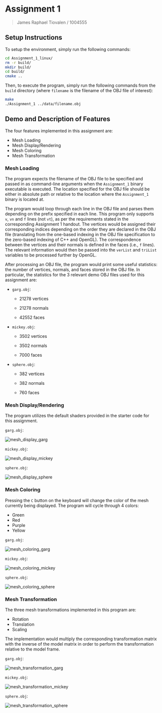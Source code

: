 # Assignment 1

> James Raphael Tiovalen / 1004555



## Setup Instructions

To setup the environment, simply run the following commands:

```bash
cd Assignment_1_linux/
rm -r build/
mkdir build/
cd build/
cmake ..
```

Then, to execute the program, simply run the following commands from the `build` directory (where `filename` is the filename of the OBJ file of interest):

```bash
make
./Assignment_1 ../data/filename.obj
```



## Demo and Description of Features

The four features implemented in this assignment are:

- Mesh Loading
- Mesh Display/Rendering
- Mesh Coloring
- Mesh Transformation



### Mesh Loading

The program expects the filename of the OBJ file to be specified and passed in as command-line arguments when the `Assignment_1` binary executable is executed. The location specified for the OBJ file should be either in absolute path or relative to the location where the `Assignment_1` binary is located at.

The program would loop through each line in the OBJ file and parses them depending on the prefix specified in each line. This program only supports `v`, `vn` and `f` lines (not `vt`), as per the requirements stated in the corresponding Assignment 1 handout. The vertices would be assigned their corresponding indices depending on the order they are declared in the OBJ file (translating from the one-based indexing in the OBJ file specification to the zero-based indexing of C++ and OpenGL). The correspondence between the vertices and their normals is defined in the faces (i.e., `f` lines). The relevant information would then be passed into the `verList` and `triList` variables to be processed further by OpenGL.

After processing an OBJ file, the program would print some useful statistics: the number of vertices, normals, and faces stored in the OBJ file. In particular, the statistics for the 3 relevant demo OBJ files used for this assignment are:

- `garg.obj`:

  - 21278 vertices

  - 21278 normals

  - 42552 faces


- `mickey.obj`:

  - 3502 vertices

  - 3502 normals

  - 7000 faces


- `sphere.obj`:

  - 382 vertices

  - 382 normals

  - 760 faces




### Mesh Display/Rendering

The program utilizes the default shaders provided in the starter code for this assignment.



`garg.obj`:

![mesh_display_garg](./assets/mesh_display/mesh_display_garg.png)

`mickey.obj`:

![mesh_display_mickey](./assets/mesh_display/mesh_display_mickey.png)

`sphere.obj`:

![mesh_display_sphere](./assets/mesh_display/mesh_display_sphere.png)



### Mesh Coloring

Pressing the `C` button on the keyboard will change the color of the mesh currently being displayed. The program will cycle through 4 colors:

- Green
- Red
- Purple
- Yellow



`garg.obj`:

![mesh_coloring_garg](./assets/mesh_coloring/mesh_coloring_garg.gif)

`mickey.obj`:

![mesh_coloring_mickey](./assets/mesh_coloring/mesh_coloring_mickey.gif)

`sphere.obj`:

![mesh_coloring_sphere](./assets/mesh_coloring/mesh_coloring_sphere.gif)



### Mesh Transformation

The three mesh transformations implemented in this program are:

- Rotation
- Translation
- Scaling

The implementation would multiply the corresponding transformation matrix with the inverse of the model matrix in order to perform the transformation relative to the model frame.



`garg.obj`:

![mesh_transformation_garg](./assets/mesh_transformation/mesh_transformation_garg.gif)

`mickey.obj`:

![mesh_transformation_mickey](./assets/mesh_transformation/mesh_transformation_mickey.gif)

`sphere.obj`:

![mesh_transformation_sphere](./assets/mesh_transformation/mesh_transformation_sphere.gif)


